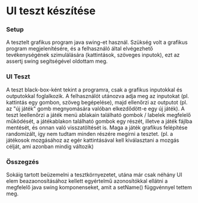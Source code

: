 # UI teszt készítése

### Setup
A tesztelt grafikus program java swing-et használ. 
Szükség volt a grafikus program megjelenítésére, és a felhasználó által elvégezhető tevékenységének szimulálására (kattintások, szöveges inputok), ezt az assertj swing segítségével oldottam meg.

### UI Teszt
A teszt black-box-ként tekint a programra, csak a grafikus inputokkal és outputokkal foglalkozik.
A felhasználót utánozva adja meg az inputokat (pl. kattintás egy gombon, szöveg begépelése), majd ellenőrzi az outputot (pl. az "új játék" gomb megnyomására valóban elkezdődött-e egy új játék).
A teszt leellenőrzi a játék menü ablakain található gombok / labelek megfelelő működését, a játékablakon található gombok egy részét, illetve a játék fájlba mentését, és onnan való visszatöltését is.
Maga a játék grafikus felépítése randomizált, így nem tudtam minden részére megírni a tesztet. (pl. a játékosok mozgásához az egér kattintásával kell kiválasztani a mozgás célját, ami azonban mindig változik)

### Összegzés
Sokáig tartott beüzemelni a tesztkörnyezetet, utána már csak néhány UI elem beazaonosításához kellett egyértelmű azonosítókkal ellátni a megfelelő java swing komponenseket, amit a setName() függvénnyel tettem meg.